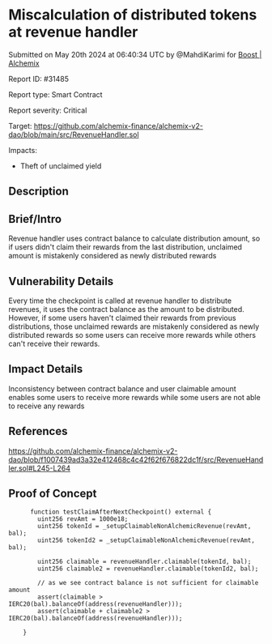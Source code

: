 
# Miscalculation of distributed tokens at revenue handler 

Submitted on May 20th 2024 at 06:40:34 UTC by @MahdiKarimi for [Boost | Alchemix](https://immunefi.com/bounty/alchemix-boost/)

Report ID: #31485

Report type: Smart Contract

Report severity: Critical

Target: https://github.com/alchemix-finance/alchemix-v2-dao/blob/main/src/RevenueHandler.sol

Impacts:
- Theft of unclaimed yield

## Description
## Brief/Intro
Revenue handler uses contract balance to calculate distribution amount, so if users didn't claim their rewards from the last distribution, unclaimed amount is mistakenly considered as newly distributed rewards 

## Vulnerability Details
Every time the checkpoint is called at revenue handler to distribute revenues, it uses the contract balance as the amount to be distributed. However, if some users haven't claimed their rewards from previous distributions, those unclaimed rewards are mistakenly considered as newly distributed rewards so some users can receive more rewards while others can't receive their rewards.

## Impact Details
Inconsistency between contract balance and user claimable amount enables some users to receive more rewards while some users are not able to receive any rewards 

## References
https://github.com/alchemix-finance/alchemix-v2-dao/blob/f1007439ad3a32e412468c4c42f62f676822dc1f/src/RevenueHandler.sol#L245-L264



## Proof of Concept
```
      function testClaimAfterNextCheckpoint() external {
        uint256 revAmt = 1000e18;
        uint256 tokenId = _setupClaimableNonAlchemicRevenue(revAmt, bal);
        uint256 tokenId2 = _setupClaimableNonAlchemicRevenue(revAmt, bal);

        uint256 claimable = revenueHandler.claimable(tokenId, bal);
        uint256 claimable2 = revenueHandler.claimable(tokenId2, bal);
    
        // as we see contract balance is not sufficient for claimable amount 
        assert(claimable > IERC20(bal).balanceOf(address(revenueHandler)));
        assert(claimable + claimable2 > IERC20(bal).balanceOf(address(revenueHandler)));
        
    }
```